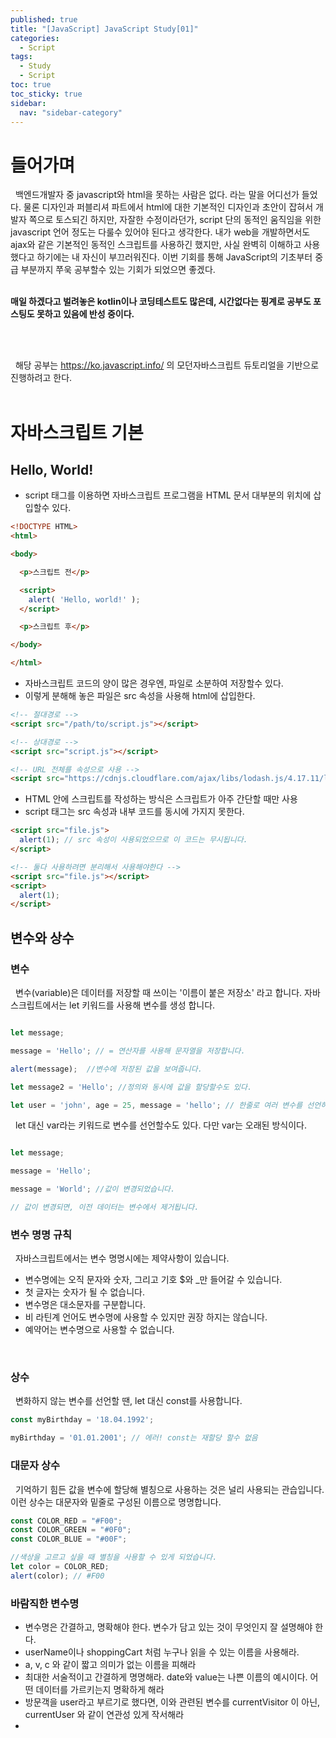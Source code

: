 ```yaml
---
published: true
title: "[JavaScript] JavaScript Study[01]"
categories:
  - Script
tags:
  - Study
  - Script
toc: true
toc_sticky: true
sidebar:
  nav: "sidebar-category"
---
```


# 들어가며
&nbsp; 백엔드개발자 중 javascript와 html을 못하는 사람은 없다. 라는 말을 어디선가 들었다. 물론 디자인과 퍼블리셔 파트에서 html에 대한 기본적인 디자인과 초안이 잡혀서 개발자 쪽으로 토스되긴 하지만, 자잘한 수정이라던가, script 단의 동적인 움직임을 위한 javascript 언어 정도는 다룰수 있어야 된다고 생각한다. 내가 web을 개발하면서도 ajax와 같은 기본적인 동적인 스크립트를 사용하긴 했지만, 사실 완벽히 이해하고 사용했다고 하기에는 내 자신이 부끄러워진다. 이번 기회를 통해 JavaScript의 기초부터 중급 부분까지 쭈욱 공부할수 있는 기회가 되었으면 좋겠다.<br><br>

**매일 하겠다고 벌려놓은 kotlin이나 코딩테스트도 많은데, 시간없다는 핑계로 공부도 포스팅도 못하고 있음에 반성 중이다.**

<br>
<br>

&nbsp; 해당 공부는 https://ko.javascript.info/ 의 모던자바스크립트 듀토리얼을 기반으로 진행하려고 한다.
<br>
<br>

# 자바스크립트 기본
## Hello, World!
* script 태그를 이용하면 자바스크립트 프로그램을 HTML 문서 대부분의 위치에 삽입할수 있다.

```html
<!DOCTYPE HTML>
<html>

<body>

  <p>스크립트 전</p>

  <script>
    alert( 'Hello, world!' );
  </script>

  <p>스크립트 후</p>

</body>

</html>
```

* 자바스크립트 코드의 양이 많은 경우엔, 파일로 소분하여 저장할수 있다.
* 이렇게 분해해 놓은 파일은 src 속성을 사용해 html에 삽입한다.

```html
<!-- 절대경로 -->
<script src="/path/to/script.js"></script>

<!-- 상대경로 -->
<script src="script.js"></script> 

<!-- URL 전체를 속성으로 사용 -->
<script src="https://cdnjs.cloudflare.com/ajax/libs/lodash.js/4.17.11/lodash.js"></script>

```

* HTML 안에 스크립트를 작성하는 방식은 스크립트가 아주 간단할 때만 사용
* script 태그는 src 속성과 내부 코드를 동시에 가지지 못한다.

```html
<script src="file.js">
  alert(1); // src 속성이 사용되었으므로 이 코드는 무시됩니다.
</script>

<!-- 둘다 사용하려면 분리해서 사용해야한다 -->
<script src="file.js"></script>
<script>
  alert(1);
</script>

```

## 변수와 상수
### 변수

&nbsp; 변수(variable)은 데이터를 저장할 때 쓰이는 '이름이 붙은 저장소' 라고 합니다. 자바스크립트에서는 let 키워드를 사용해 변수를 생성 합니다.

```javascript

let message;

message = 'Hello'; // = 연산자를 사용해 문자열을 저장합니다.

alert(message);  //변수에 저장된 값을 보여줍니다.

let message2 = 'Hello'; //정의와 동시에 값을 할당할수도 있다.

let user = 'john', age = 25, message = 'hello'; // 한줄로 여러 변수를 선언하는 것도 가능은 하지만, 권장하지 않음

```

&nbsp; let 대신 var라는 키워드로 변수를 선언할수도 있다. 다만 var는 오래된 방식이다.

```javascript

let message;

message = 'Hello';

message = 'World'; //값이 변경되었습니다.

// 값이 변경되면, 이전 데이터는 변수에서 제거됩니다.


```

### 변수 명명 규칙
&nbsp; 자바스크립트에서는 변수 명명시에는 제약사항이 있습니다.

* 변수명에는 오직 문자와 숫자, 그리고 기호 $와 _만 들어갈 수 있습니다.
* 첫 글자는 숫자가 될 수 없습니다.
* 변수명은 대소문자를 구분합니다.
* 비 라틴계 언어도 변수명에 사용할 수 있지만 권장 하지는 않습니다.
* 예약어는 변수명으로 사용할 수 없습니다.

<br>


### 상수
&nbsp; 변화하지 않는 변수를 선언할 땐, let 대신 const를 사용합니다.

```javascript
const myBirthday = '18.04.1992';

myBirthday = '01.01.2001'; // 에러! const는 재할당 할수 없음
```

### 대문자 상수
&nbsp; 기억하기 힘든 값을 변수에 할당해 별칭으로 사용하는 것은 널리 사용되는 관습입니다. 이런 상수는 대문자와 밑줄로 구성된 이름으로 명명합니다.

```javascript
const COLOR_RED = "#F00";
const COLOR_GREEN = "#0F0";
const COLOR_BLUE = "#00F";

//색상을 고르고 싶을 때 별칭을 사용할 수 있게 되었습니다.
let color = COLOR_RED;
alert(color); // #F00

```

### 바람직한 변수명
* 변수명은 간결하고, 명확해야 한다. 변수가 담고 있는 것이 무엇인지 잘 설명해야 한다.
* userName이나 shoppingCart 처럼 누구나 읽을 수 있는 이름을 사용해라.
* a, v, c 와 같이 짧고 의미가 없는 이름을 피해라
* 최대한 서술적이고 간결하게 명명해라. date와 value는 나쁜 이름의 예시이다. 어떤 데이터를 가르키는지 명확하게 해라
* 방문객을 user라고 부르기로 했다면, 이와 관련된 변수를 currentVisitor 이 아닌, currentUser 와 같이 연관성 있게 작서해라
* 









 














